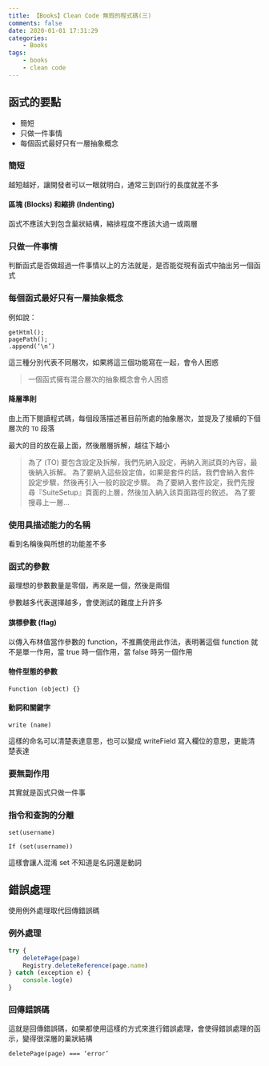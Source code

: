 ```yaml
---
title: 【Books】Clean Code 無瑕的程式碼(三)
comments: false
date: 2020-01-01 17:31:29
categories:
    - Books
tags:
    - books
    - clean code
---
```


## 函式的要點
- 簡短
- 只做一件事情
- 每個函式最好只有一層抽象概念

### 簡短

越短越好，讓開發者可以一眼就明白，通常三到四行的長度就差不多

#### 區塊 (Blocks) 和縮排  (Indenting)

函式不應該大到包含巢狀結構，縮排程度不應該大過一或兩層

### 只做一件事情

判斷函式是否做超過一件事情以上的方法就是，是否能從現有函式中抽出另一個函式

### 每個函式最好只有一層抽象概念

例如說：
```
getHtml();
pagePath();
.append(‘\n’)
```

這三種分別代表不同層次，如果將這三個功能寫在一起，會令人困惑

> 一個函式擁有混合層次的抽象概念會令人困惑

#### 降層準則

由上而下閱讀程式碼，每個段落描述著目前所處的抽象層次，並提及了接續的下個層次的 `TO` 段落

最大的目的放在最上面，然後層層拆解，越往下越小

> 為了 (TO) 要包含設定及拆解，我們先納入設定，再納入測試頁的內容，最後納入拆解。
> 為了要納入這些設定值，如果是套件的話，我們會納入套件設定步驟，然後再引入一般的設定步驟。
> 為了要納入套件設定，我們先搜尋『SuiteSetup』頁面的上層，然後加入納入該頁面路徑的敘述。
> 為了要搜尋上一層...

### 使用具描述能力的名稱

看到名稱後與所想的功能差不多

### 函式的參數

最理想的參數數量是零個，再來是一個，然後是兩個

參數越多代表選擇越多，會使測試的難度上升許多

#### 旗標參數 (flag)

以傳入布林值當作參數的 function，不推薦使用此作法，表明著這個 function 就不是單一作用，當 true 時一個作用，當 false 時另一個作用

#### 物件型態的參數

```
Function (object) {}
```

#### 動詞和關鍵字

```
write (name)
```

這樣的命名可以清楚表達意思，也可以變成 writeField 寫入欄位的意思，更能清楚表達

### 要無副作用

其實就是函式只做一件事

### 指令和查詢的分離

```
set(username)

If (set(username))
```

這樣會讓人混淆 set 不知道是名詞還是動詞

## 錯誤處理
使用例外處理取代回傳錯誤碼

### 例外處理
```javascript
try {
	deletePage(page)
	Registry.deleteReference(page.name)
} catch (exception e) {
	console.log(e)
}
```

### 回傳錯誤碼

這就是回傳錯誤碼，如果都使用這樣的方式來進行錯誤處理，會使得錯誤處理的函示，變得很深層的巢狀結構

```
deletePage(page) === ‘error’
```
